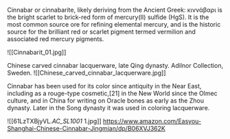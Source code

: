 Cinnabar or cinnabarite, likely deriving from the Ancient Greek: κιννάβαρι is the bright scarlet to brick-red form of mercury(II) sulfide (HgS). It is the most common source ore for refining elemental mercury, and is the historic source for the brilliant red or scarlet pigment termed vermilion and associated red mercury pigments.

![[Cinnabarit_01.jpg]]

Chinese carved cinnabar lacquerware, late Qing dynasty. Adilnor Collection, Sweden.
![[Chinese_carved_cinnabar_lacquerware.jpg]]

Cinnabar has been used for its color since antiquity in the Near East, including as a rouge-type cosmetic,[21] in the New World since the Olmec culture, and in China for writing on Oracle bones as early as the Zhou dynasty. Later in the Song dynasty it was used in coloring lacquerware.

![[61LzTXBjyVL._AC_SL1001_ 1.jpg]]
https://www.amazon.com/Easyou-Shanghai-Chinese-Cinnabar-Jingmian/dp/B06XVJ362K